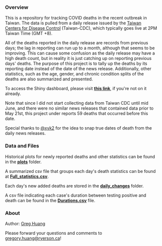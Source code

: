 ### Overview
This is a repository for tracking COVID deaths in the recent outbreak in Taiwan.
The data is pulled from a daily release issued by the [Taiwan Centers for Disease Control](https://www.cdc.gov.tw/) (Taiwan-CDC), which typically goes live at 2PM 
Taiwan Time (GMT +8). 

All of the deaths reported in the daily release are records from previous days; 
the lag in reporting can run up to a month, although that seems to be improving.
This can cause some confusion as the daily release may have a high death count, 
but in reality it is just catching up on reporting previous days' deaths.
The purpose of this project is to tally up the deaths by its reporting date instead
of the date of the news release. Additionally, other statistics, such as the age,
gender, and chronic condition splits of the deaths are also summarized and presented. 

To access the Shiny dashboard, please visit [**this link**](https://greghuang8.shinyapps.io/Taiwan_Covid_Dash), if you're not on it already. 

Note that since I did not start collecting data from Taiwan CDC until mid June, 
and there were no similar news releases that contained data prior to May 21st,
this project under reports 59 deaths that occurred before this date. 

Special thanks to [@xyk2](https://github.com/xyk2) for the idea to snap true 
dates of death from the daily news releases. 

### Data and Files 

Historical plots for newly reported deaths and other statistics can be found in the [**plots**](https://github.com/greghuang8/Taiwan_Covid_Dash/tree/main/plots) folder. 

A summarized csv file that groups each day's death statistics can be found at 
[**Full_statistics.csv**](https://github.com/greghuang8/Taiwan_Covid_Dash/blob/main/Full_statistics.csv).

Each day's new added deaths are stored in the [**daily_changes**](https://github.com/greghuang8/Taiwan_Covid_Dash/tree/main/daily_changes) folder. 

A csv file indicating each case's duration between testing positive and death can be found in the [**Durations.csv**](https://github.com/greghuang8/Taiwan_Covid_Dash/blob/main/Durations.csv) file. 

### About
Author: [Greg Huang](https://github.com/greghuang8)

Please forward your questions and comments to <gregory.huang@ryerson.ca>!





